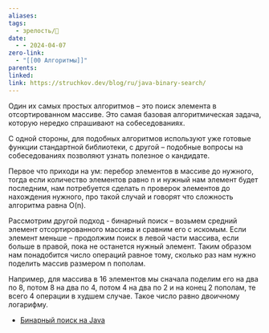 ```yaml
---
aliases: 
tags:
  - зрелость/🌱
date:
  - - 2024-04-07
zero-link:
  - "[[00 Алгоритмы]]"
parents: 
linked: 
link: https://struchkov.dev/blog/ru/java-binary-search/
---
```

Один их самых простых алгоритмов – это поиск элемента в отсортированном массиве. Это самая базовая алгоритмическая задача, которую нередко спрашивают на собеседованиях.

С одной стороны, для подобных алгоритмов используют уже готовые функции стандартной библиотеки, с другой – подобные вопросы на собеседованиях позволяют узнать полезное о кандидате.

Первое что приходи на ум: перебор элементов в массиве до нужного, тогда если количество элементов равно n и нужный нам элемент будет последним, нам потребуется сделать n проверок элементов до нахождения нужного, про такой случай и говорят что сложность алгоритма равна O(n).

Рассмотрим другой подход - бинарный поиск – возьмем средний элемент отсортированного массива и сравним его c искомым. Если элемент меньше – продолжим поиск в левой части массива, если больше в правой, пока не останется нужный элемент. Таким образом нам понадобится число операций равное тому, сколько раз нам нужно поделить массив размером n пополам.

Например, для массива в 16 элементов мы сначала поделим его на два по 8, потом 8 на два по 4, потом 4 на два по 2 и на конец 2 пополам, те всего 4 операции в худшем случае. Такое число равно двоичному логарифму.

- [Бинарный поиск на Java](Бинарный%20поиск%20на%20Java.md)